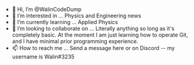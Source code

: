 - 👋 Hi, I’m @WalinCodeDump
- 👀 I’m interested in ... Physics and Engineering news
- 🌱 I’m currently learning ... Applied Physics
- 💞️ I’m looking to collaborate on ... Literally anything so long as it's completely basic. At the moment I am just learning how to operate Git, and I have minimal prior programming experience.
- 📫 How to reach me ... Send a message here or on Discord -- my username is Walin#3235



<!---
WalinCodeDump/WalinCodeDump is a ✨ special ✨ repository because its `README.md` (this file) appears on your GitHub profile.
You can click the Preview link to take a look at your changes.
--->
